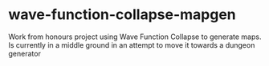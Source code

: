 # wave-function-collapse-mapgen
Work from honours project using Wave Function Collapse to generate maps. Is currently in a middle ground in an attempt to move it towards a dungeon generator
